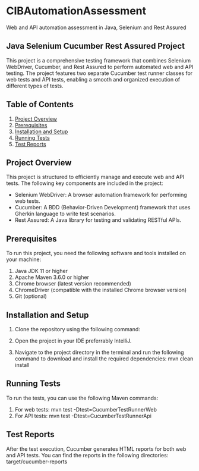 # CIBAutomationAssessment
Web and API automation assessment in Java, Selenium and Rest Assured

## Java Selenium Cucumber Rest Assured Project

This project is a comprehensive testing framework that combines Selenium WebDriver, Cucumber, and Rest Assured to perform automated web and API testing. The project features two separate Cucumber test runner classes for web tests and API tests, enabling a smooth and organized execution of different types of tests.

## Table of Contents

1. [Project Overview](#project-overview)
2. [Prerequisites](#prerequisites)
3. [Installation and Setup](#installation-and-setup)
4. [Running Tests](#running-tests)
5. [Test Reports](#test-reports)

## Project Overview

This project is structured to efficiently manage and execute web and API tests. The following key components are included in the project:

- Selenium WebDriver: A browser automation framework for performing web tests.
- Cucumber: A BDD (Behavior-Driven Development) framework that uses Gherkin language to write test scenarios.
- Rest Assured: A Java library for testing and validating RESTful APIs.


## Prerequisites

To run this project, you need the following software and tools installed on your machine:

1. Java JDK 11 or higher
2. Apache Maven 3.6.0 or higher
3. Chrome browser (latest version recommended)
4. ChromeDriver (compatible with the installed Chrome browser version)
5. Git (optional)

## Installation and Setup

1. Clone the repository using the following command:

2. Open the project in your IDE preferrably IntelliJ.

3. Navigate to the project directory in the terminal and run the following command to download and install the required dependencies:
mvn clean install

## Running Tests

To run the tests, you can use the following Maven commands:

1. For web tests: 
mvn test -Dtest=CucumberTestRunnerWeb
2. For API tests:
mvn test -Dtest=CucumberTestRunnerApi

## Test Reports

After the test execution, Cucumber generates HTML reports for both web and API tests. You can find the reports in the following directories:
target/cucumber-reports


